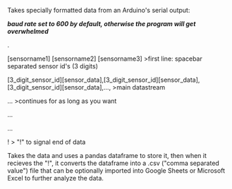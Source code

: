 Takes specially formatted data from an Arduino's serial output:

***baud rate set to 600 by default, otherwise the program will get overwhelmed***

.

[sensorname1] [sensorname2] [sensorname3]                                                                                >first line: spacebar separated sensor id's (3 digits)

[3_digit_sensor_id][sensor_data],[3_digit_sensor_id][sensor_data],[3_digit_sensor_id][sensor_data],...,                  >main datastream

...                                                                                                                      >continues for as long as you want

...                                                                                

...

!                                                                                                                        > "!" to signal end of data


Takes the data and uses a pandas dataframe to store it, then when it recieves the "!", it converts the
dataframe into a .csv ("comma separated value") file that can be optionally imported into Google Sheets
or Microsoft Excel to further analyze the data.
